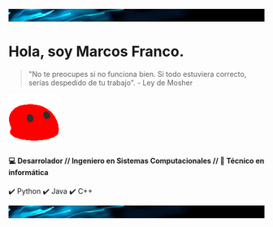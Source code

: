   
  ![azul2](https://github.com/m4rc0sfv/m4rc0sFV/blob/master/azul2.jpg)
# Hola, soy Marcos Franco.
> "No te preocupes si no funciona bien. Si todo estuviera correcto, serías despedido de tu trabajo". - Ley de Mosher

   ![Gif3](https://github.com/m4rc0sfv/m4rc0sFV/blob/master/gif3.gif)

#### :computer: Desarrolador // Ingeniero en Sistemas Computacionales // :wrench: Técnico en informática 

 :heavy_check_mark: Python  :heavy_check_mark: Java   :heavy_check_mark: C++
 
  ![azul2](https://github.com/m4rc0sfv/m4rc0sFV/blob/master/azul2.jpg)
